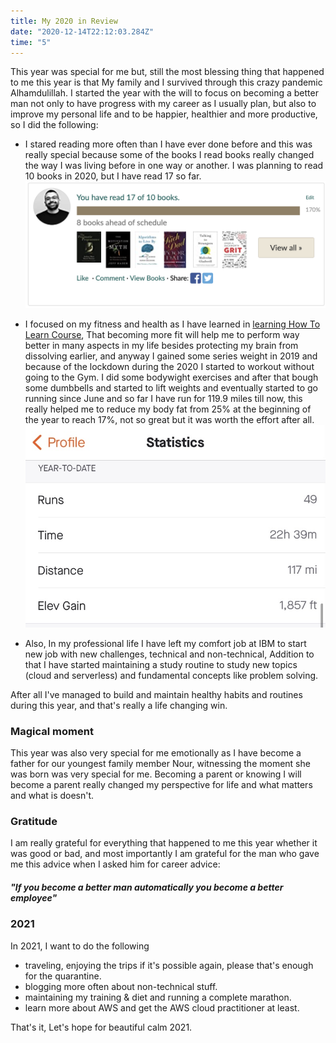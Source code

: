 ```yaml
---
title: My 2020 in Review
date: "2020-12-14T22:12:03.284Z"
time: "5"
---
```


This year was special for me but, still the most blessing thing that happened to me this year is that My family and I survived through this crazy pandemic Alhamdulillah.
I started the year with the will to focus on becoming a better man not only to have progress with my career as I usually plan, but also to improve my personal life and to be happier, healthier and more productive, so I did the following:
- I stared reading more often than I have ever done before and this was really special because some of the books I read books really changed the way I was living before in one way or another.
  I was planning to read 10 books in 2020, but I have read 17 so far.
  ![Mustafa's reading challenge](reading-challenge.png)

- I focused on my fitness and health as I have learned in [learning How To Learn Course](https://www.coursera.org/learn/learning-how-to-learn), That becoming more fit will help me to perform way better in many aspects in my life besides protecting my brain from dissolving earlier, and anyway I gained some series weight in 2019 
and because of the lockdown during the 2020 I started to workout without going to the Gym. 
  I did some bodywight exercises and after that bough some dumbbells and started to lift weights and eventually started to go running since June and so far I have run for 119.9 miles till now, this really helped me to reduce my body fat from 25% at the beginning of the year to reach 17%, not so great but it was worth the effort after all.
  ![Mustafa's reading challenge](running-challenge.jpg)
  
- Also, In my professional life I have left my comfort job at IBM to start new job with new challenges, technical and non-technical,
Addition to that I have started maintaining a study routine to study new topics (cloud and serverless) and fundamental concepts like problem solving.

After all I've managed to build and maintain healthy habits and routines during this year, and that's really a life changing win.

### Magical moment
This year was also very special for me emotionally as I have become a father for our youngest family member Nour, witnessing the moment she was born was very special for me.
Becoming a parent or knowing I will become a parent really changed my perspective for life and what matters and what is doesn't.

### Gratitude
I am really grateful for everything that happened to me this year whether it was good or bad,
and most importantly I am grateful for the man who gave me this advice when I asked him for career advice:
##### "If you become a better man automatically you become a better employee"

### 2021

In 2021, I want to do the following

- traveling, enjoying the trips if it's possible again, please that's enough for the quarantine.
- blogging more often about non-technical stuff.
- maintaining my training & diet and running a complete marathon.
- learn more about AWS and get the AWS cloud practitioner at least.

That's it, Let's hope for beautiful calm 2021.
